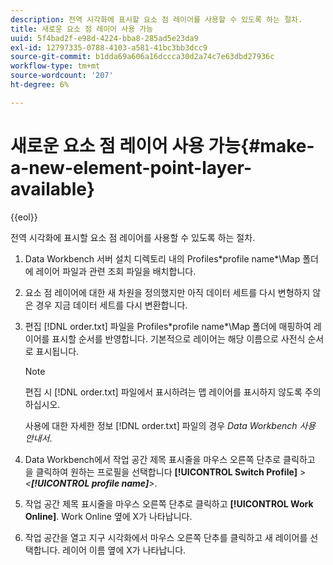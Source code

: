 ```yaml
---
description: 전역 시각화에 표시할 요소 점 레이어를 사용할 수 있도록 하는 절차.
title: 새로운 요소 점 레이어 사용 가능
uuid: 5f4bad2f-e98d-4224-bba8-285ad5e23da9
exl-id: 12797335-0788-4103-a581-41bc3bb3dcc9
source-git-commit: b1dda69a606a16dccca30d2a74c7e63dbd27936c
workflow-type: tm+mt
source-wordcount: '207'
ht-degree: 6%

---
```


# 새로운 요소 점 레이어 사용 가능{#make-a-new-element-point-layer-available}

{{eol}}

전역 시각화에 표시할 요소 점 레이어를 사용할 수 있도록 하는 절차.

1. Data Workbench 서버 설치 디렉토리 내의 Profiles\*profile name*\Map 폴더에 레이어 파일과 관련 조회 파일을 배치합니다.
1. 요소 점 레이어에 대한 새 차원을 정의했지만 아직 데이터 세트를 다시 변형하지 않은 경우 지금 데이터 세트를 다시 변환합니다.
1. 편집 [!DNL order.txt] 파일을 Profiles\*profile name*\Map 폴더에 매핑하여 레이어를 표시할 순서를 반영합니다. 기본적으로 레이어는 해당 이름으로 사전식 순서로 표시됩니다.

   >[!NOTE]
   >
   >편집 시 [!DNL order.txt] 파일에서 표시하려는 맵 레이어를 표시하지 않도록 주의하십시오.

   사용에 대한 자세한 정보 [!DNL order.txt] 파일의 경우 *Data Workbench 사용 안내서*.

1. Data Workbench에서 작업 공간 제목 표시줄을 마우스 오른쪽 단추로 클릭하고 을 클릭하여 원하는 프로필을 선택합니다 **[!UICONTROL Switch Profile]** > *&lt;**[!UICONTROL profile name]**>*.
1. 작업 공간 제목 표시줄을 마우스 오른쪽 단추로 클릭하고 **[!UICONTROL Work Online]**. Work Online 옆에 X가 나타납니다.
1. 작업 공간을 열고 지구 시각화에서 마우스 오른쪽 단추를 클릭하고 새 레이어를 선택합니다. 레이어 이름 옆에 X가 나타납니다.

